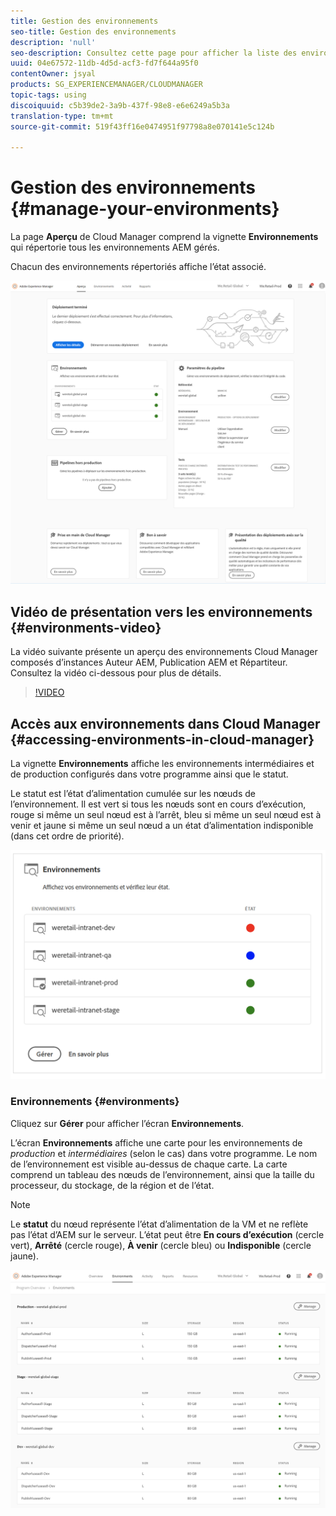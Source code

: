 ```yaml
---
title: Gestion des environnements
seo-title: Gestion des environnements
description: 'null'
seo-description: Consultez cette page pour afficher la liste des environnements de production et des environnements hors production utilisés pour configurer et exécuter le pipeline CI/CD dans Cloud Manager.
uuid: 04e67572-11db-4d5d-acf3-fd7f644a95f0
contentOwner: jsyal
products: SG_EXPERIENCEMANAGER/CLOUDMANAGER
topic-tags: using
discoiquuid: c5b39de2-3a9b-437f-98e8-e6e6249a5b3a
translation-type: tm+mt
source-git-commit: 519f43ff16e0474951f97798a8e070141e5c124b

---
```



# Gestion des environnements {#manage-your-environments}

La page **Aperçu** de Cloud Manager comprend la vignette **Environnements** qui répertorie tous les environnements AEM gérés.

Chacun des environnements répertoriés affiche l’état associé.

![](assets/Manage_Environments1.png)

## Vidéo de présentation vers les environnements {#environments-video}

La vidéo suivante présente un aperçu des environnements Cloud Manager composés d’instances Auteur AEM, Publication AEM et Répartiteur.
Consultez la vidéo ci-dessous pour plus de détails.

>[!VIDEO](https://video.tv.adobe.com/v/26318/?captions=fre_fr)

## Accès aux environnements dans Cloud Manager {#accessing-environments-in-cloud-manager}

La vignette **Environnements** affiche les environnements intermédiaires et de production configurés dans votre programme ainsi que le statut.

Le statut est l’état d’alimentation cumulée sur les nœuds de l’environnement. Il est vert si tous les nœuds sont en cours d’exécution, rouge si même un seul nœud est à l’arrêt, bleu si même un seul nœud est à venir et jaune si même un seul nœud a un état d’alimentation indisponible (dans cet ordre de priorité).

![](assets/manage_environments-screen2.png)

### Environnements {#environments}

Cliquez sur **Gérer** pour afficher l’écran **Environnements**.

L’écran **Environnements** affiche une carte pour les environnements de *production* et *intermédiaires* (selon le cas) dans votre programme. Le nom de l’environnement est visible au-dessus de chaque carte. La carte comprend un tableau des nœuds de l’environnement, ainsi que la taille du processeur, du stockage, de la région et de l’état.

>[!NOTE]
>
>Le **statut** du nœud représente l’état d’alimentation de la VM et ne reflète pas l’état d’AEM sur le serveur. L’état peut être **En cours d’exécution** (cercle vert), **Arrêté** (cercle rouge), **À venir** (cercle bleu) ou **Indisponible** (cercle jaune).

![](assets/Manage_Environments2.png)
